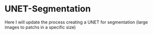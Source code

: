 # UNET-Segmentation
Here I will update the process creating a UNET for segmentation (large images to patchs in a specific size) 

